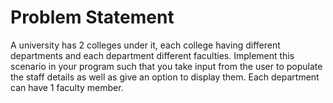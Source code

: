# Problem Statement
A university has 2 colleges under it, each college having different departments and each department different faculties. Implement this scenario in your program such that you take input from the user to populate the staff details as well as give an option to display them. Each department can have 1 faculty member.
